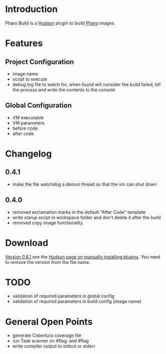 # Introduction #

Pharo Build is a [Hudson](http://www.hudson-ci.org/) plugin to build [Pharo](http://www.pharo-project.org) images.

# Features #
## Project Configuration ##
  * image name
  * script to execute
  * debug log file to watch for, when found will consider the build failed, kill the process and write the contents to the console
## Global Configuration ##
  * VM executable
  * VM parameters
  * before code
  * after code

# Changelog #
## 0.4.1 ##
  * make the file watchdog a demon thread so that the vm can shut down
## 0.4.0 ##
  * removed exclamation marks in the default "After Code" template
  * write starup script in workspace folder and don't delete it after the build
  * removed copy image functionality

# Download #
[Version 0.6.1](https://seaside.googlecode.com/svn/repo/st/seaside/pharo-build/0.6.1/pharo-build-0.6.1.hpi) see the [Hudson page on manually installing plugins](http://wiki.hudson-ci.org/display/HUDSON/Plugins). You need to remove the version from the file name.

# TODO #
  * validation of required parameters in global config
  * validation of required parameters in build config (image name)


# General Open Points #
  * generate Cobertura coverage file
  * run Task scanner on #flag: and #flag
  * write compiler output to stdout or stderr

